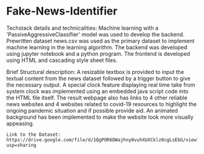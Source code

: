 # Fake-News-Identifier


Techstack details and technicalities:
    Machine learning with a 'PassiveAggressiveClassifier' model was used to develop the backend.
    Prewritten dataset news.csv was used as the primary dataset to implement machine learning in the learning algorithm.
    The backend was developed using jupyter notebook and a python program.
    The frontend is developed using HTML and cascading style sheet files.
    
Brief Structural description:
    A resizable textbox is provided to input the textual content from the news dataset followed by a trigger button to give the necessary output.
    A special clock feature displaying real time take from system clock was implemented using an embedded java script code into the HTML file itself.
    The result webpage also has links to 4 other reliable news websites and 4 websites related to covid-19 resources to highlight the ongoing pandemic situation and if possible       provide aid.
    An animated background has been implemented to make the website look more visually appeasing.
    
    Link to the Dataset: https://drive.google.com/file/d/1QgPOR6DWajhny0vuhXUXCklz0cgLsEbG/view?usp=sharing
